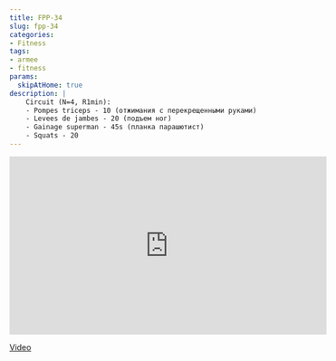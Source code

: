 ```yaml
---
title: FPP-34
slug: fpp-34
categories:
- Fitness
tags:
- armee
- fitness
params:
  skipAtHome: true
description: |
    Circuit (N=4, R1min):
    - Pompes triceps - 10 (отжимания с перекрещенными руками)
    - Levees de jambes - 20 (подъем ног)
    - Gainage superman - 45s (планка парашютист)
    - Squats - 20
---
```

<iframe width="560" height="315" src="https://www.youtube.com/embed/B3KrRWNgBKU?si=0hGeanRB5-TJ2Weu" title="YouTube video player" frameborder="0" allow="accelerometer; autoplay; clipboard-write; encrypted-media; gyroscope; picture-in-picture; web-share" allowfullscreen></iframe>

[Video](https://youtu.be/B3KrRWNgBKU?si=0hGeanRB5-TJ2Weu)
